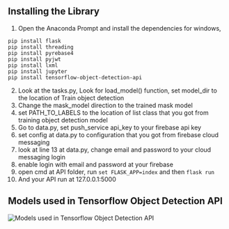 ## Installing the Library

1. Open the Anaconda Prompt and install the dependencies for windows,

```
pip install flask
pip install threading
pip install pyrebase4
pip install pyjwt
pip install lxml
pip install jupyter
pip install tensorflow-object-detection-api
```

2. Look at the tasks.py, Look for load_model() function, set model_dir to the location of Train object detection
3. Change the mask_model direction to the trained mask model
4. set PATH_TO_LABELS to the location of list class that you got from training object detection model
5. Go to data.py, set push_service api_key to your firebase api key
6. set config at data.py to configuration that you got from firebase cloud messaging
7. look at line 13 at data.py, change email and password to your cloud messaging login
8. enable login with email and password at your firebase
9. open cmd at API folder, run `set FLASK_APP=index` and then `flask run`
10. And your API run at 127.0.0.1:5000

## Models used in Tensorflow Object Detection API

![Models used in Tensorflow Object Detection API](https://cdn-images-1.medium.com/max/800/1*-EyxSs2OiyWm-E6MSpSJiA.png)
